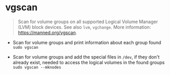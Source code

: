# vgscan
> Scan for volume groups on all supported Logical Volume Manager (LVM) block devices.
> See also `lvm`, `vgchange`.
> More information: <https://manned.org/vgscan>.

- Scan for volume groups and print information about each group found
`sudo vgscan`

- Scan for volume groups and add the special files in `/dev`, if they don't already exist, needed to access the logical volumes in the found groups 
`sudo vgscan --mknodes`
